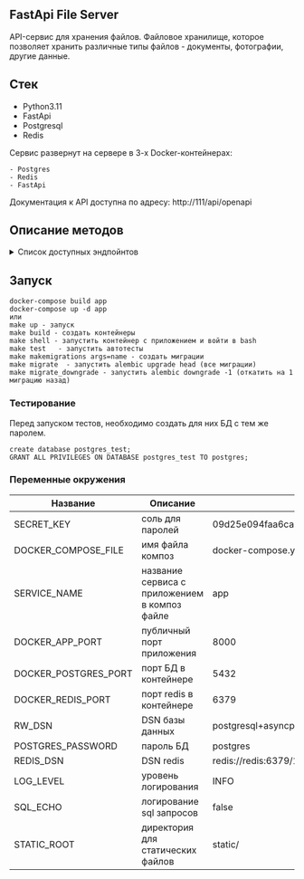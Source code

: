 ## FastApi File Server

API-сервис для хранения файлов.
Файловое хранилище, которое позволяет хранить различные типы файлов - документы, фотографии, другие данные.

## Стек

- Python3.11
- FastApi
- Postgresql
- Redis


Сервис развернут на сервере в 3-х Docker-контейнерах:

    - Postgres
    - Redis
    - FastApi

Документация к API доступна по адресу: http://111/api/openapi

## Описание методов

<details>
<summary> Список доступных эндпойнтов </summary>

1. Статус активности связанных сервисов

```
GET /ping
```
Получить информацию о времени доступа ко всем связанным сервисам.

**Response**
```json
{
    "db": 1.27,
    "cache": 1.89,
}
```

2. Регистрация пользователя.

```
POST /register
```
Регистрация нового пользователя. Запрос принимает на вход логин и пароль для создания новой учетной записи.


3. Авторизация пользователя.

```
POST /auth
```
Запрос принимает на вход логин и пароль учетной записи и возвращает авторизационный токен. Далее все запросы проверяют наличие токена в заголовках - `Authorization: Bearer <token>`


4. Информация о загруженных файлах

```
GET /files/list
```
Возвращает информацию о ранее загруженных файлах. Доступно только авторизованному пользователю.

**Response**
```json
{
    "files": [
          {
            "id": "a19ad56c-d8c6-4376-b9bb-ea82f7f5a853",
            "name": "notes.txt",
            "created_ad": "2020-09-11T17:22:05Z",
            "path": "/homework/test-fodler/notes.txt",
            "size": 8512,
            "user_id": "c382f541-c2e7-42a2-9a7b-6cd091061325",
            "directory_id": "3fdeb8a0-7b8f-4b4b-9bbd-c71b31bcc8b9",
          },
        ...
          {
            "id": "113c7ab9-2300-41c7-9519-91ecbc527de1",
            "name": "tree-picture.png",
            "created_ad": "2019-06-19T13:05:21Z",
            "path": "/homework/work-folder/environment/tree-picture.png",
            "size": 1945,
            "user_id": "c382f541-c2e7-42a2-9a7b-6cd091061325",
            "directory_id": "d6c79512-5e27-4d25-bfb3-0b52f778d4a3",
          }
    ]
}
```


5. Загрузить файл в хранилище

```
POST /files/upload
```
Метод загрузки файла в хранилище. Доступно только авторизованному пользователю.
Для загрузки заполняется полный путь до файла, в который будет загружен/переписан загружаемый файл. Если нужные директории не существуют, то они будут созданы автоматически.
Так же, есть возможность указать путь до директории. В этом случае имя создаваемого файла будет создано в соответствии с текущим передаваемым именем файла.

**Request parameters**
```
{
    "path": <full-path-to-save-file>||<path-to-folder>,
}
```
**Response**
```json
{
    "id": "a19ad56c-d8c6-4376-b9bb-ea82f7f5a853",
    "name": "notes.txt",
    "created_ad": "2020-09-11T17:22:05Z",
    "path": "/homework/test-fodler/notes.txt",
    "size": 8512,
    "is_downloadable": true
}
```


6. Скачать загруженный файл

```
GET /files/download
```
Скачивание ранее загруженного файла. Доступно только авторизованному пользователю.

**Path parameters**
```
/?path=[<path-to-file>||<file-meta-id>||<path-to-folder>||<folder-meta-id>]
```
Возможность скачивания есть как по переданному пути до файла, так и по идентификатору.
Есть возможности скачивания директории в архиве.
Можно указать как путь до директории, так и ее **UUID**. При скачивании директории будут скачиваться все файлы, находящиеся в ней.

7. Информация об использовании пользователем дискового пространства.

```
GET /user/status
```

Возвращает информацию о статусе использования дискового пространства и ранее загруженных файлах. Доступно только авторизованному пользователю.

**Response**
```json
{
    "info": {
        "account_id": "taONIb-OurWxbNQ6ywGRopQngc",
        "home_folder_id": "19f25-3235641",
    },
    "folders": [
        "root": {
            "used": 395870,
            "files": 89
        },
        "home": {
            "used": 539,
            "files": 19
        },
        ...,
        "folder-188734": {
            "used": 79,
            "files": 2
      }
    ]
}
```

8.  Поиск файлов по заданным параметрам

```
GET /files/search
```

Возвращает информацию о загруженных файлах по заданным параметрам. Доступно только авторизованному пользователю.

**Request**
```json
{
    "options": {
        "path": <folder-id-to-search>,
        "extension": <file-extension>,
        "order_by": <field-to-order-search-result>,
        "limit": <max-number-of-results>
    },
    "query": "<any-text||regex>"
}
```

**Response**
```json
{
    "matches": [
          {
            "id": "113c7ab9-2300-41c7-9519-91ecbc527de1",
            "name": "tree-picture.png",
            "created_ad": "2019-06-19T13:05:21Z",
            "path": "/homework/work-folder/environment/tree-picture.png",
            "size": 1945,
          },
        ...
    ]
}
```

9. Поддержка версионирования изменений файлов.

```
GET /files/revisions
```

Возвращает информацию о изменениях файла по заданным параметрам. Доступно только авторизованному пользователю.

**Request**
```json
{
    "path": <path-to-file>||<file-meta-id>,
    "limit": <max-number-of-results>
}
```

**Response**
```json
{
    "revisions": [
          {
            "id": "b1863132-5db6-44fe-9d34-b944ab06ad81",
            "name": "presentation.pptx",
            "created_ad": "2020-09-11T17:22:05Z",
            "path": "/homework/learning/presentation.pptx",
            "rev_id": "676ffc2a-a9a5-47f6-905e-99e024ca8ac8",
            "hash": "e3b0c44298fc1c149afbf4c8996fb92427ae41e4649b934ca495991b7852b855",
            "modified_at": "2020-09-21T05:13:49Z"
          },
        ...
    ]
}
```

</details>



## Запуск
```
docker-compose build app
docker-compose up -d app
или
make up - запуск
make build - создать контейнеры
make shell - запустить контейнер с приложением и войти в bash
make test   - запустить автотесты
make makemigrations args=name - создать миграции
make migrate  - запустить alembic upgrade head (все миграции)
make migrate_downgrade - запустить alembic downgrade -1 (откатить на 1 миграцию назад)

```

### Тестирование

Перед запуском тестов, необходимо создать для них БД с тем же паролем.
```
create database postgres_test;
GRANT ALL PRIVILEGES ON DATABASE postgres_test TO postgres;
```

### Переменные окружения

| Название| Описание                                      | Пример значения                                                  |
|---|-----------------------------------------------|------------------------------------------------------------------|
| SECRET_KEY | соль для паролей                              | 09d25e094faa6ca2556c818166b7a9563b93f7099f6f0f4caa6cf63b88e8d3e7 |
| DOCKER_COMPOSE_FILE | имя файла композ                              | docker-compose.yml                                               |
| SERVICE_NAME | название сервиса с приложением в композ файле | app                                                              |
| DOCKER_APP_PORT | публичный порт приложения                     | 8000                                                             |
| DOCKER_POSTGRES_PORT | порт БД в контейнере                          | 5432                                                             |
| DOCKER_REDIS_PORT | порт redis в контейнере                       | 6379                                                             |
| RW_DSN | DSN базы данных                               | postgresql+asyncpg://postgres@postgres:5432/postgres             |
| POSTGRES_PASSWORD | пароль БД                                     | postgres       |
| REDIS_DSN | DSN redis                                     | redis://redis:6379/1       |
| LOG_LEVEL | уровень логирования                           | INFO                                                             |
| SQL_ECHO | логирование sql запросов                      | false                                                            |
| STATIC_ROOT | директория для статических файлов             | static/                                                          |





